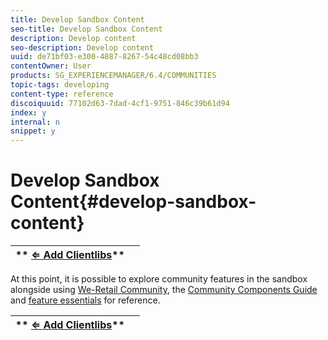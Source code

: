 ```yaml
---
title: Develop Sandbox Content
seo-title: Develop Sandbox Content
description: Develop content 
seo-description: Develop content 
uuid: de71bf03-e300-4887-8267-54c48cd08bb3
contentOwner: User
products: SG_EXPERIENCEMANAGER/6.4/COMMUNITIES
topic-tags: developing
content-type: reference
discoiquuid: 77102d63-7dad-4cf1-9751-846c39b61d94
index: y
internal: n
snippet: y
---
```


# Develop Sandbox Content{#develop-sandbox-content}

| ** [⇐ Add Clientlibs](../../communities/using/add-clientlibs.md)** |  |
|---|---|

At this point, it is possible to explore community features in the sandbox alongside using [We-Retail Community](../../sites/developing/using/we-retail.md), the [Community Components Guide](../../communities/using/components-guide.md) and [feature essentials](../../communities/using/essentials.md) for reference.

| ** [⇐ Add Clientlibs](../../communities/using/add-clientlibs.md)** |  |
|---|---|

